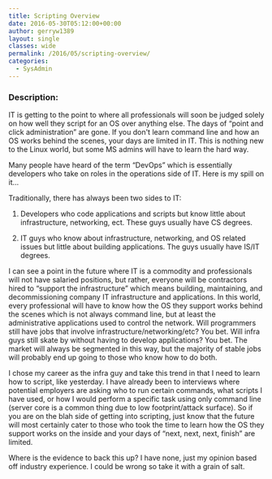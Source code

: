 ```yaml
---
title: Scripting Overview
date: 2016-05-30T05:12:00+00:00
author: gerryw1389
layout: single
classes: wide
permalink: /2016/05/scripting-overview/
categories:
  - SysAdmin
---
```

<!--more-->

### Description:

IT is getting to the point to where all professionals will soon be judged solely on how well they script for an OS over anything else. The days of &#8220;point and click administration&#8221; are gone. If you don't learn command line and how an OS works behind the scenes, your days are limited in IT. This is nothing new to the Linux world, but some MS admins will have to learn the hard way.

Many people have heard of the term &#8220;DevOps&#8221; which is essentially developers who take on roles in the operations side of IT. Here is my spill on it&#8230;

Traditionally, there has always been two sides to IT:

1. Developers who code applications and scripts but know little about infrastructure, networking, ect. These guys usually have CS degrees.

2. IT guys who know about infrastructure, networking, and OS related issues but little about building applications. The guys usually have IS/IT degrees.

I can see a point in the future where IT is a commodity and professionals will not have salaried positions, but rather, everyone will be contractors hired to &#8220;support the infrastructure&#8221; which means building, maintaining, and decommissioning company IT infrastructure and applications. In this world, every professional will have to know how the OS they support works behind the scenes which is not always command line, but at least the administrative applications used to control the network. Will programmers still have jobs that involve infrastructure/networking/etc? You bet. Will infra guys still skate by without having to develop applications? You bet. The market will always be segmented in this way, but the majority of stable jobs will probably end up going to those who know how to do both.

I chose my career as the infra guy and take this trend in that I need to learn how to script, like yesterday. I have already been to interviews where potential employers are asking who to run certain commands, what scripts I have used, or how I would perform a specific task using only command line (server core is a common thing due to low footprint/attack surface). So if you are on the blah side of getting into scripting, just know that the future will most certainly cater to those who took the time to learn how the OS they support works on the inside and your days of &#8220;next, next, next, finish&#8221; are limited.

Where is the evidence to back this up? I have none, just my opinion based off industry experience. I could be wrong so take it with a grain of salt.